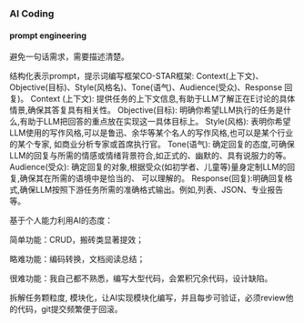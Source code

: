 ### AI Coding

#### prompt engineering

避免一句话需求，需要描述清楚。

结构化表示prompt，提示词编写框架CO-STAR框架: Context(上下文)、Objective(目标)、Style(风格名)、Tone(语气)、Audience(受众)、Response 回复)。
Context (上下文):  提供任务的上下文信息,有助于LLM了解正在E讨论的具体情景,确保其答复具有相关性。
Objective(目标):   明确你希望LLM执行的任务是什么,有助于LLM把回答的重点放在实现这一具体目标上。
Style(风格):   表明你希望LLM使用的写作风格,可以是鲁迅、余华等某个名人的写作风格,也可以是某个行业的某个专家,
如商业分析专家或首席执行官。
Tone(语气):   确定回复的态度,可确保LLM的回复与所需的情感或情绪背景符合,如正式的、幽默的、具有说服力的等。
Audience(受众):  确定回复的对象,根据受众(如初学者、儿童等)量身定制LLM的回复,确保其在所需的语境中是恰当的、
可以理解的。
Response(回复):明确回复格式,确保LLM按照下游任务所需的准确格式输出。例如,列表、JSON、专业报告等。



基于个人能力利用AI的态度：

简单功能：CRUD，搬砖类显著提效；

略难功能：编码转换，文档阅读总结；

很难功能：我自己都不熟悉，编写大型代码，会累积冗余代码，设计缺陷。



拆解任务颗粒度,  模块化，让AI实现模块化编写，并且每步可验证，必须review他的代码，git提交频繁便于回滚。





